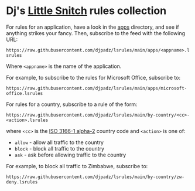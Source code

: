 # Dj's [Little Snitch](https://www.obdev.at/products/littlesnitch/index.html) rules collection

For rules for an application, have a look in the [apps](apps) directory, and see if anything strikes your fancy. Then, subscribe to the feed with the following URL:

`https://raw.githubusercontent.com/djpadz/lsrules/main/apps/<appname>.lsrules`

Where `<appname>` is the name of the application.

For example, to subscribe to the rules for Microsoft Office, subscribe to:

`https://raw.githubusercontent.com/djpadz/lsrules/main/apps/microsoft-office.lsrules`

For rules for a country, subscribe to a rule of the form:

`https://raw.githubusercontent.com/djpadz/lsrules/main/by-country/<cc>-<action>.lsrules`

where `<cc>` is the [ISO 3166-1 alpha-2](https://en.wikipedia.org/wiki/ISO_3166-1_alpha-2) country code and `<action>` is one of:
* `allow` - allow all traffic to the country
* `block` - block all traffic to the country
* `ask` - ask before allowing traffic to the country

For example, to block all traffic to Zimbabwe, subscribe to:

`https://raw.githubusercontent.com/djpadz/lsrules/main/by-country/zw-deny.lsrules`
